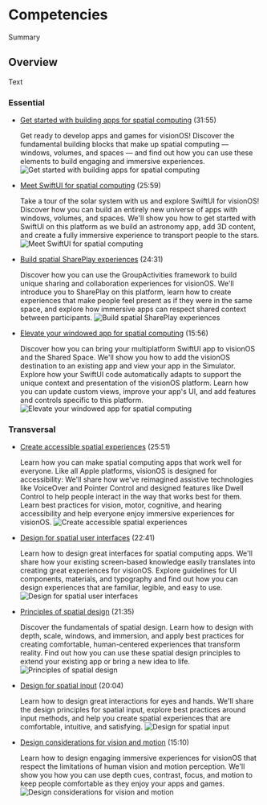 # Competencies

<!--@START_MENU_TOKEN@-->Summary<!--@END_MENU_TOKEN@-->

## Overview

<!--@START_MENU_TOKEN@-->Text<!--@END_MENU_TOKEN@-->

### Essential

- [Get started with building apps for spatial computing](https://developer.apple.com/videos/play/wwdc2023-10260) (31:55)

  Get ready to develop apps and games for visionOS! Discover the fundamental building blocks that make up spatial computing — windows, volumes, and spaces — and find out how you can use these elements to build engaging and immersive experiences.
  ![Get started with building apps for spatial computing](10260)

- [Meet SwiftUI for spatial computing](https://developer.apple.com/videos/play/wwdc2023-10109) (25:59)

  Take a tour of the solar system with us and explore SwiftUI for visionOS! Discover how you can build an entirely new universe of apps with windows, volumes, and spaces. We'll show you how to get started with SwiftUI on this platform as we build an astronomy app, add 3D content, and create a fully immersive experience to transport people to the stars.
  ![Meet SwiftUI for spatial computing](10109)

- [Build spatial SharePlay experiences](https://developer.apple.com/videos/play/wwdc2023-10087) (24:31)

  Discover how you can use the GroupActivities framework to build unique sharing and collaboration experiences for visionOS. We'll introduce you to SharePlay on this platform, learn how to create experiences that make people feel present as if they were in the same space, and explore how immersive apps can respect shared context between participants.
  ![Build spatial SharePlay experiences](10087)

- [Elevate your windowed app for spatial computing](https://developer.apple.com/videos/play/wwdc2023-10110) (15:56)

    Discover how you can bring your multiplatform SwiftUI app to visionOS and the Shared Space. We'll show you how to add the visionOS destination to an existing app and view your app in the Simulator. Explore how your SwiftUI code automatically adapts to support the unique context and presentation of the visionOS platform. Learn how you can update custom views, improve your app's UI, and add features and controls specific to this platform.
  ![Elevate your windowed app for spatial computing](10110)

### Transversal
- [Create accessible spatial experiences](https://developer.apple.com/videos/play/wwdc2023-10034) (25:51)

    Learn how you can make spatial computing apps that work well for everyone. Like all Apple platforms, visionOS is designed for accessibility: We'll share how we've reimagined assistive technologies like VoiceOver and Pointer Control and designed features like Dwell Control to help people interact in the way that works best for them. Learn best practices for vision, motor, cognitive, and hearing accessibility and help everyone enjoy immersive experiences for visionOS.
  ![Create accessible spatial experiences](10034)

- [Design for spatial user interfaces](https://developer.apple.com/videos/play/wwdc2023-10076) (22:41)

    Learn how to design great interfaces for spatial computing apps. We'll share how your existing screen-based knowledge easily translates into creating great experiences for visionOS. Explore guidelines for UI components, materials, and typography and find out how you can design experiences that are familiar, legible, and easy to use.
  ![Design for spatial user interfaces](10076)

- [Principles of spatial design](https://developer.apple.com/videos/play/wwdc2023-10072) (21:35)

    Discover the fundamentals of spatial design. Learn how to design with depth, scale, windows, and immersion, and apply best practices for creating comfortable, human-centered experiences that transform reality. Find out how you can use these spatial design principles to extend your existing app or bring a new idea to life.
  ![Principles of spatial design](10072)

- [Design for spatial input](https://developer.apple.com/videos/play/wwdc2023/10073) (20:04)

    Learn how to design great interactions for eyes and hands. We'll share the design principles for spatial input, explore best practices around input methods, and help you create spatial experiences that are comfortable, intuitive, and satisfying.
  ![Design for spatial input](10073)

- [Design considerations for vision and motion](https://developer.apple.com/videos/play/wwdc2023-10078) (15:10)

    Learn how to design engaging immersive experiences for visionOS that respect the limitations of human vision and motion perception. We'll show you how you can use depth cues, contrast, focus, and motion to keep people comfortable as they enjoy your apps and games.
  ![Design considerations for vision and motion](10078)

